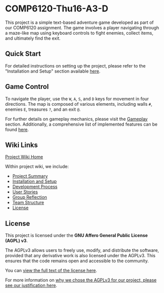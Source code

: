 # COMP6120-Thu16-A3-D
This project is a simple text-based adventure game developed as part of our COMP6120 assignment. The game involves a player navigating through a maze-like map using keyboard controls to fight enemies, collect items, and ultimately find the exit.

## Quick Start
For detailed instructions on setting up the project, please refer to the "Installation and Setup" section available [here](https://gitlab.cecs.anu.edu.au/u7837228/comp6120-thu16-a3-d/-/wikis/home/Installation-and-setup).

## Game Control
To navigate the player, use the `W`, `A`, `S`, and `D` keys for movement in four directions. The map is composed of various elements, including walls `#`, enemies `E`, treasures `?`, and an exit `@`. 

For further details on gameplay mechanics, please visit the [Gameplay]((https://gitlab.cecs.anu.edu.au/u7837228/comp6120-thu16-a3-d/-/wikis/home/Project-summary#game-play)) section. Additionally, a comprehensive list of implemented features can be found [here](https://gitlab.cecs.anu.edu.au/u7837228/comp6120-thu16-a3-d/-/wikis/home/Project-summary#implemented-features).

## Wiki Links
[Project Wiki Home](https://gitlab.cecs.anu.edu.au/u7837228/comp6120-thu16-a3-d/-/wikis/home)

Within project wiki, we include:
- [Project Summary](https://gitlab.cecs.anu.edu.au/u7837228/comp6120-thu16-a3-d/-/wikis/home/Project-summary)
- [Installation and Setup](https://gitlab.cecs.anu.edu.au/u7837228/comp6120-thu16-a3-d/-/wikis/home/Installation-and-setup)
- [Development Process](https://gitlab.cecs.anu.edu.au/u7837228/comp6120-thu16-a3-d/-/wikis/home/Development-process)
- [User Stories](https://gitlab.cecs.anu.edu.au/u7837228/comp6120-thu16-a3-d/-/wikis/home/Activity-1-User-Stories)
- [Group Reflection](https://gitlab.cecs.anu.edu.au/u7837228/comp6120-thu16-a3-d/-/wikis/home/Group-Reflection)
- [Team Structure](https://gitlab.cecs.anu.edu.au/u7837228/comp6120-thu16-a3-d/-/wikis/home/Team-Structure)
- [License](https://gitlab.cecs.anu.edu.au/u7837228/comp6120-thu16-a3-d/-/wikis/home/License)

## License
This project is licensed under the **GNU Affero General Public License (AGPL) v3**.

The AGPLv3 allows users to freely use, modify, and distribute the software, provided that any derivative work is also licensed under the AGPLv3. This ensures that the code remains open and accessible to the community.

You can [view the full text of the license here](https://gitlab.cecs.anu.edu.au/u7837228/comp6120-thu16-a3-d/-/blob/main/LICENSE).

For more information on [why we chose the AGPLv3 for our project, please see our justification here](https://gitlab.cecs.anu.edu.au/u7837228/comp6120-thu16-a3-d/-/wikis/home/License).